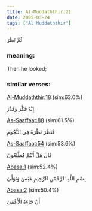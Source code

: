```yaml
---
title: Al-Muddaththir:21
date: 2005-03-24
tags: ["Al-Muddaththir"]
---
```

ثُمَّ نَظَرَ
### meaning: 
Then he looked;
### similar verses: 

[Al-Muddaththir:18](/74/18) (sim:63.0%)

إِنَّهُ فَكَّرَ وَقَدَّرَ

[As-Saaffaat:88](/37/88) (sim:61.5%)

فَنَظَرَ نَظْرَةً فِي النُّجُومِ

[As-Saaffaat:54](/37/54) (sim:53.6%)

قَالَ هَلْ أَنْتُمْ مُطَّلِعُونَ

[Abasa:1](/80/1) (sim:52.4%)

بِسْمِ اللَّهِ الرَّحْمَٰنِ الرَّحِيمِ عَبَسَ وَتَوَلَّىٰ

[Abasa:2](/80/2) (sim:50.4%)

أَنْ جَاءَهُ الْأَعْمَىٰ
